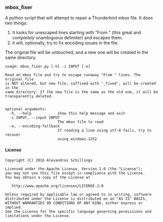 ### mbox_fixer

A python script that will attempt to repair a Thunderbird mbox file.
It does two things:
1. It looks for unescaped lines starting with "From " (this great and _completely_ unambiguous delimiter) and escapes them.
2. it will, optionally, try to fix encoding issues in the file.

The original file will be untouched, and a new one will be created in the same directory.

```
usage: mbox_fixer.py [-h] -i INPUT [-e]

Read an mbox file and try to escape runaway "From " lines. The original file
is NOT altered, but new file, suffixed with '_fixed', will be created in the
same directory. If the new file is the same as the old one, it will be
transparently deleted.


optional arguments:
  -h, --help            show this help message and exit
  -i INPUT, --input INPUT
                        The mbox file to read
  -e, --encoding-fallback
                        If reading a line using utf-8 fails, try to recover
                        using windows-1252
```

#### License
    Copyright (C) 2016 Alexandros Schillings

    Licensed under the Apache License, Version 2.0 (the "License");
    you may not use this file except in compliance with the License.
    You may obtain a copy of the License at

       http://www.apache.org/licenses/LICENSE-2.0

    Unless required by applicable law or agreed to in writing, software
    distributed under the License is distributed on an "AS IS" BASIS,
    WITHOUT WARRANTIES OR CONDITIONS OF ANY KIND, either express or implied.
    See the License for the specific language governing permissions and
    limitations under the License.

